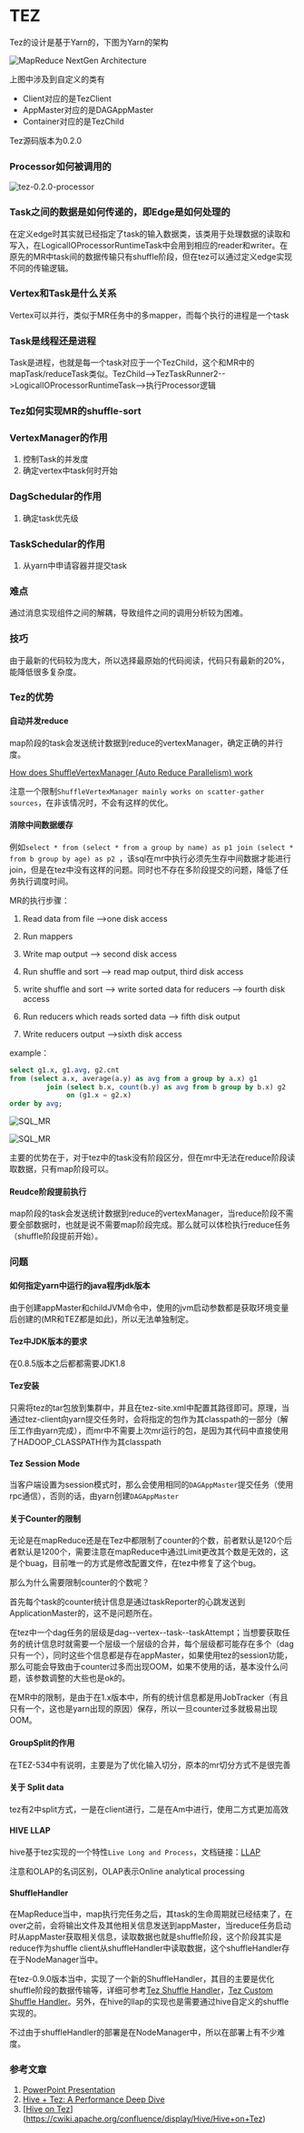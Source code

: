 # TEZ

Tez的设计是基于Yarn的，下图为Yarn的架构

![MapReduce NextGen Architecture](https://hadoop.apache.org/docs/r3.1.3/hadoop-yarn/hadoop-yarn-site/yarn_architecture.gif)

上图中涉及到自定义的类有

* Client对应的是TezClient
* AppMaster对应的是DAGAppMaster
* Container对应的是TezChild

 

Tez源码版本为0.2.0



### Processor如何被调用的

![tez-0.2.0-processor](/img/blogImg/tez-0.2.0-processor.png)

### Task之间的数据是如何传递的，即Edge是如何处理的

在定义edge时其实就已经指定了task的输入数据类，该类用于处理数据的读取和写入，在LogicalIOProcessorRuntimeTask中会用到相应的reader和writer。在原先的MR中task间的数据传输只有shuffle阶段，但在tez可以通过定义edge实现不同的传输逻辑。

### Vertex和Task是什么关系

Vertex可以并行，类似于MR任务中的多mapper，而每个执行的进程是一个task

### Task是线程还是进程

Task是进程，也就是每一个task对应于一个TezChild，这个和MR中的mapTask/reduceTask类似。TezChild-->TezTaskRunner2-->LogicalIOProcessorRuntimeTask-->执行Processor逻辑

### Tez如何实现MR的shuffle-sort

### VertexManager的作用

1. 控制Task的并发度
2. 确定vertex中task何时开始

### DagSchedular的作用

1. 确定task优先级

### TaskSchedular的作用

1. 从yarn中申请容器并提交task



### 难点

通过消息实现组件之间的解耦，导致组件之间的调用分析较为困难。

### 技巧

由于最新的代码较为庞大，所以选择最原始的代码阅读，代码只有最新的20%，能降低很多复杂度。

### Tez的优势

#### 自动并发reduce

map阶段的task会发送统计数据到reduce的vertexManager，确定正确的并行度。

[How does ShuffleVertexManager (Auto Reduce Parallelism) work](https://cwiki.apache.org/confluence/display/TEZ/How+does+ShuffleVertexManager+%28Auto+Reduce+Parallelism%29+work)



注意一个限制`ShuffleVertexManager mainly works on scatter-gather sources`，在非该情况时，不会有这样的优化。




#### 消除中间数据缓存

例如`select * from (select * from a group by name) as p1 join (select * from b group by age) as p2 `，该sql在mr中执行必须先生存中间数据才能进行join，但是在tez中没有这样的问题。同时也不存在多阶段提交的问题，降低了任务执行调度时间。

MR的执行步骤：

1. Read data from file -->one disk access

2. Run mappers

3. Write map output --> second disk access

4. Run shuffle and sort --> read map output, third disk access

5. write shuffle and sort --> write sorted data for reducers --> fourth disk access

6. Run reducers which reads sorted data --> fifth disk output

7. Write reducers output -->sixth disk access

 example：

```sql
select g1.x, g1.avg, g2.cnt
from (select a.x, average(a.y) as avg from a group by a.x) g1
         join (select b.x, count(b.y) as avg from b group by b.x) g2
              on (g1.x = g2.x)
order by avg;
```

![SQL_MR](/img/blogImg/SQL_MR.png)

![SQL_MR](/img/blogImg/SQL_TEZ.png)

主要的优势在于，对于tez中的task没有阶段区分，但在mr中无法在reduce阶段读取数据，只有map阶段可以。

#### Reudce阶段提前执行

map阶段的task会发送统计数据到reduce的vertexManager，当reduce阶段不需要全部数据时，也就是说不需要map阶段完成。那么就可以体检执行reduce任务（shuffle阶段提前开始）。



### 问题

#### 如何指定yarn中运行的java程序jdk版本

由于创建appMaster和childJVM命令中，使用的jvm启动参数都是获取环境变量后创建的(MR和TEZ都是如此)，所以无法单独制定。

#### Tez中JDK版本的要求

在0.8.5版本之后都都需要JDK1.8

#### Tez安装

只需将tez的tar包放到集群中，并且在tez-site.xml中配置其路径即可。原理，当通过tez-client向yarn提交任务时，会将指定的包作为其classpath的一部分（解压工作由yarn完成），而mr中不需要上次mr运行的包，是因为其代码中直接使用了HADOOP_CLASSPATH作为其classpath

#### Tez Session Mode

当客户端设置为session模式时，那么会使用相同的`DAGAppMaster`提交任务（使用rpc通信），否则的话，由yarn创建`DAGAppMaster`

#### 关于Counter的限制

无论是在mapReduce还是在Tez中都限制了counter的个数，前者默认是120个后者默认是1200个，需要注意在mapReduce中通过Limit更改其个数是无效的，这是个buag，目前唯一的方式是修改配置文件，在tez中修复了这个bug。

那么为什么需要限制counter的个数呢？

首先每个task的counter统计信息是通过taskReporter的心跳发送到ApplicationMaster的，这不是问题所在。

在tez中一个dag任务的层级是dag--vertex--task--taskAttempt；当想要获取任务的统计信息时就需要一个层级一个层级的合并，每个层级都可能存在多个（dag只有一个），同时这些个信息都是存在appMaster，如果使用tez的session功能，那么可能会导致由于counter过多而出现OOM，如果不使用的话，基本没什么问题，该参数调整的大些也是ok的。

在MR中的限制，是由于在1.x版本中，所有的统计信息都是用JobTracker（有且只有一个，这也是yarn出现的原因）保存，所以一旦counter过多就极易出现OOM。

#### GroupSplit的作用

在TEZ-534中有说明，主要是为了优化输入切分，原本的mr切分方式不是很完善

#### 关于 Split data	

tez有2中split方式，一是在client进行，二是在Am中进行，使用二方式更加高效

#### HIVE LLAP

hive基于tez实现的一个特性`Live Long and Process`，文档链接：[LLAP](https://cwiki.apache.org/confluence/display/Hive/LLAP)

注意和OLAP的名词区别，OLAP表示Online analytical processing

#### ShuffleHandler

在MapReduce当中，map执行完任务之后，其task的生命周期就已经结束了，在over之前，会将输出文件及其他相关信息发送到appMaster，当reduce任务启动时从appMaster获取相关信息，读取数据也就是shuffle阶段，这个阶段其实是reduce作为shuffle client从shuffleHandler中读取数据，这个shuffleHandler存在于NodeManager当中。

在tez-0.9.0版本当中，实现了一个新的ShuffleHandler，其目的主要是优化shuffle阶段的数据传输等，详细可参考[Tez Shuffle Handler](https://tez.apache.org/shuffle-handler.html)，[Tez Custom Shuffle Handler](https://issues.apache.org/jira/browse/TEZ-3334?jql=project%20%3D%20TEZ%20AND%20text%20~%20%22shuffle%20handler%22)。另外，在hive的llap的实现也是需要通过hive自定义的shuffle实现的。

不过由于shuffleHandler的部署是在NodeManager中，所以在部署上有不少难度。



### 参考文章

1. [PowerPoint Presentation](https://docs.huihoo.com/infoq/qconshanghai-apache-tez-next-generation-execution-engine-on-hadoop-20141016.pdf)
2. [Hive + Tez: A Performance Deep Dive](https://www.slideshare.net/Hadoop_Summit/w-235phall1pandey)
3. [[Hive on Tez](https://cwiki.apache.org/confluence/display/Hive/Hive+on+Tez)](https://cwiki.apache.org/confluence/display/Hive/Hive+on+Tez)
